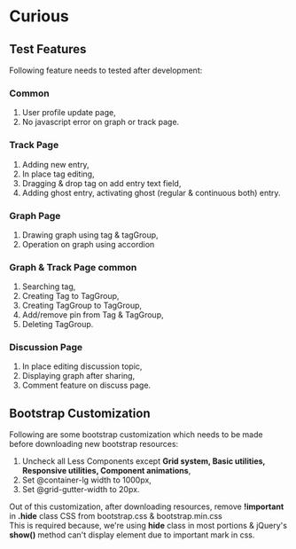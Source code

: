 Curious
=======

## Test Features

Following feature needs to tested after development:

### Common

1. User profile update page,
2. No javascript error on graph or track page.

### Track Page

1. Adding new entry,
2. In place tag editing,
3. Dragging & drop tag on add entry text field,
4. Adding ghost entry, activating ghost (regular & continuous both) entry.

### Graph Page

1. Drawing graph using tag & tagGroup,
2. Operation on graph using accordion

### Graph & Track Page common

1. Searching tag,
2. Creating Tag to TagGroup,
3. Creating TagGroup to TagGroup,
4. Add/remove pin from Tag & TagGroup,
5. Deleting TagGroup.

### Discussion Page

1. In place editing discussion topic,
2. Displaying graph after sharing,
3. Comment feature on discuss page.

## Bootstrap Customization

Following are some bootstrap customization which needs to be made before downloading new bootstrap resources:

1. Uncheck all Less Components except **Grid system, Basic utilities, Responsive utilities, Component animations**,
2. Set @container-lg width to 1000px,
3. Set @grid-gutter-width to 20px.

Out of this customization, after downloading resources, remove **!important** in **.hide** class CSS from bootstrap.css & bootstrap.min.css    
This is required because, we're using **hide** class in most portions & jQuery's **show()** method can't display element due to important mark in css.